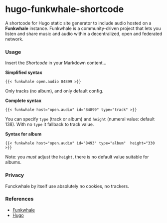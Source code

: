 # hugo-funkwhale-shortcode

A shortcode for Hugo static site generator to include audio hosted on a **Funkwhale** instance. Funkwhale is a community-driven project that lets you listen and share music and audio within a decentralized, open and federated network.

### Usage

Insert the _Shortcode_ in your Markdown content...

**Simplified syntax**

```
{{< funkwhale open.audio 84899 >}}
```
Only tracks (no album), and only default config.

**Complete syntax**

```
{{< funkwhale host="open.audio" id="84899" type="track" >}}
```
You can specify `type` (track or album) and `height` (numeral value: default 138). With no `type` it fallback to track value.

**Syntax for album**

```
{{< funkwhale host="open.audio" id="8493" type="album"  height="330 >}}
```

Note: you _must_ adjust the `height`, there is no default value suitable for albums.

### Privacy

Funckwhale by itself use absolutely no cookies, no trackers.

### References

- [Funkwhale](https://funkwhale.audio/)
- [Hugo](https://gohugo.io)